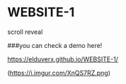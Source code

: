 # WEBSITE-1
scroll reveal


###you can check a demo here!



https://elduverx.github.io/WEBSITE-1/

(https://i.imgur.com/XnQS7RZ.png)

